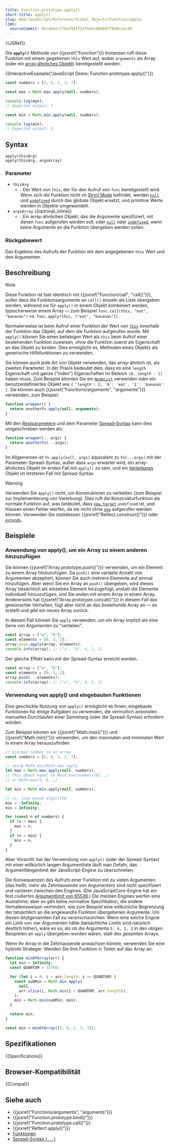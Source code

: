 ```yaml
---
title: Function.prototype.apply()
short-title: apply()
slug: Web/JavaScript/Reference/Global_Objects/Function/apply
l10n:
  sourceCommit: b6cab42cf7baf925f2ef6a2c98db0778d9c2ec46
---
```


{{JSRef}}

Die **`apply()`** Methode von {{jsxref("Function")}} Instanzen ruft diese Funktion mit einem gegebenen `this` Wert auf, wobei `arguments` als Array (oder ein [array-ähnliches Objekt](/de/docs/Web/JavaScript/Guide/Indexed_collections#working_with_array-like_objects)) bereitgestellt werden.

{{InteractiveExample("JavaScript Demo: Function.prototype.apply()")}}

```js interactive-example
const numbers = [5, 6, 2, 3, 7];

const max = Math.max.apply(null, numbers);

console.log(max);
// Expected output: 7

const min = Math.min.apply(null, numbers);

console.log(min);
// Expected output: 2
```

## Syntax

```js-nolint
apply(thisArg)
apply(thisArg, argsArray)
```

### Parameter

- `thisArg`
  - : Der Wert von `this`, der für den Aufruf von `func` bereitgestellt wird. Wenn sich die Funktion nicht im [Strict Mode](/de/docs/Web/JavaScript/Reference/Strict_mode) befindet, werden [`null`](/de/docs/Web/JavaScript/Reference/Operators/null) und [`undefined`](/de/docs/Web/JavaScript/Reference/Global_Objects/undefined) durch das globale Objekt ersetzt, und primitive Werte werden in Objekte umgewandelt.
- `argsArray` {{optional_inline}}
  - : Ein array-ähnliches Objekt, das die Argumente spezifiziert, mit denen `func` aufgerufen werden soll, oder [`null`](/de/docs/Web/JavaScript/Reference/Operators/null) oder [`undefined`](/de/docs/Web/JavaScript/Reference/Global_Objects/undefined), wenn keine Argumente an die Funktion übergeben werden sollen.

### Rückgabewert

Das Ergebnis des Aufrufs der Funktion mit dem angegebenen `this` Wert und den Argumenten.

## Beschreibung

> [!NOTE]
> Diese Funktion ist fast identisch mit {{jsxref("Function/call", "call()")}}, außer dass die Funktionsargumente an `call()` einzeln als Liste übergeben werden, während sie für `apply()` in einem Objekt kombiniert werden, typischerweise einem Array — zum Beispiel `func.call(this, "eat", "bananas")` vs. `func.apply(this, ["eat", "bananas"])`.

Normalerweise ist beim Aufruf einer Funktion der Wert von [`this`](/de/docs/Web/JavaScript/Reference/Operators/this) innerhalb der Funktion das Objekt, auf dem die Funktion aufgerufen wurde. Mit `apply()` können Sie einen beliebigen Wert als `this` beim Aufruf einer bestehenden Funktion zuweisen, ohne die Funktion zuerst als Eigenschaft an das Objekt zu binden. Dies ermöglicht es, Methoden eines Objekts als generische Hilfsfunktionen zu verwenden.

Sie können auch jede Art von Objekt verwenden, das array-ähnlich ist, als zweiten Parameter. In der Praxis bedeutet dies, dass es eine `length` Eigenschaft und ganze ("index") Eigenschaften im Bereich `(0..length - 1)` haben muss. Zum Beispiel könnten Sie ein [`NodeList`](/de/docs/Web/API/NodeList) verwenden oder ein benutzerdefiniertes Objekt wie `{ 'length': 2, '0': 'eat', '1': 'bananas' }`. Sie können auch {{jsxref("Functions/arguments", "arguments")}} verwenden, zum Beispiel:

```js
function wrapper() {
  return anotherFn.apply(null, arguments);
}
```

Mit den [Restparametern](/de/docs/Web/JavaScript/Reference/Functions/rest_parameters) und dem Parameter [Spread-Syntax](/de/docs/Web/JavaScript/Reference/Operators/Spread_syntax) kann dies umgeschrieben werden als:

```js
function wrapper(...args) {
  return anotherFn(...args);
}
```

Im Allgemeinen ist `fn.apply(null, args)` äquivalent zu `fn(...args)` mit der Parameter-Spread-Syntax, außer dass `args` erwartet wird, ein array-ähnliches Objekt im ersten Fall mit `apply()` zu sein, und ein [iterierbares](/de/docs/Web/JavaScript/Reference/Iteration_protocols#the_iterable_protocol) Objekt im letzteren Fall mit Spread-Syntax.

> [!WARNING]
> Verwenden Sie `apply()` nicht, um Konstruktoren zu verketten (zum Beispiel zur Implementierung von Vererbung). Dies ruft die Konstrukturfunktion als normale Funktion auf, was bedeutet, dass [`new.target`](/de/docs/Web/JavaScript/Reference/Operators/new.target) `undefined` ist, und Klassen einen Fehler werfen, da sie nicht ohne [`new`](/de/docs/Web/JavaScript/Reference/Operators/new) aufgerufen werden können. Verwenden Sie stattdessen {{jsxref("Reflect.construct()")}} oder [`extends`](/de/docs/Web/JavaScript/Reference/Classes/extends).

## Beispiele

### Anwendung von apply(), um ein Array zu einem anderen hinzuzufügen

Sie können {{jsxref("Array.prototype.push()")}} verwenden, um ein Element zu einem Array hinzuzufügen. Da `push()` eine variable Anzahl von Argumenten akzeptiert, können Sie auch mehrere Elemente auf einmal hinzufügen. Aber wenn Sie ein Array an `push()` übergeben, wird dieses Array tatsächlich als einzelnes Element hinzugefügt, anstatt die Elemente individuell hinzuzufügen, und Sie enden mit einem Array in einem Array. Andererseits hat {{jsxref("Array.prototype.concat()")}} in diesem Fall das gewünschte Verhalten, fügt aber nicht an das _bestehende_ Array an — es erstellt und gibt ein neues Array zurück.

In diesem Fall können Sie `apply` verwenden, um ein Array implizit als eine Serie von Argumenten zu "verteilen".

```js
const array = ["a", "b"];
const elements = [0, 1, 2];
array.push.apply(array, elements);
console.info(array); // ["a", "b", 0, 1, 2]
```

Der gleiche Effekt kann mit der Spread-Syntax erreicht werden.

```js
const array = ["a", "b"];
const elements = [0, 1, 2];
array.push(...elements);
console.info(array); // ["a", "b", 0, 1, 2]
```

### Verwendung von apply() und eingebauten Funktionen

Eine geschickte Nutzung von `apply()` ermöglicht es Ihnen, eingebaute Funktionen für einige Aufgaben zu verwenden, die vermutlich ansonsten manuelles Durchlaufen einer Sammlung (oder die Spread-Syntax) erfordern würden.

Zum Beispiel können wir {{jsxref("Math.max()")}} und {{jsxref("Math.min()")}} verwenden, um den maximalen und minimalen Wert in einem Array herauszufinden.

```js
// min/max number in an array
const numbers = [5, 6, 2, 3, 7];

// using Math.min/Math.max apply
let max = Math.max.apply(null, numbers);
// This about equal to Math.max(numbers[0], …)
// or Math.max(5, 6, …)

let min = Math.min.apply(null, numbers);

// vs. loop based algorithm
max = -Infinity;
min = Infinity;

for (const n of numbers) {
  if (n > max) {
    max = n;
  }
  if (n < min) {
    min = n;
  }
}
```

Aber Vorsicht: bei der Verwendung von `apply()` (oder der Spread-Syntax) mit einer willkürlich langen Argumentliste läuft man Gefahr, das Argumentlängenlimit der JavaScript-Engine zu überschreiten.

Die Konsequenzen des Aufrufs einer Funktion mit zu vielen Argumenten (das heißt, mehr als Zehntausende von Argumenten) sind nicht spezifiziert und variieren zwischen den Engines. (Die JavaScriptCore-Engine hat ein fest codiertes [Argumentlimit von 65536](https://webkit.org/b/80797).) Die meisten Engines werfen eine Ausnahme; aber es gibt keine normative Spezifikation, die andere Verhaltensweisen verhindert, wie zum Beispiel eine willkürliche Begrenzung der tatsächlich an die angewandte Funktion übergebenen Argumente. Um diesen letztgenannten Fall zu veranschaulichen: Wenn eine solche Engine ein Limit von vier Argumenten hätte (tatsächliche Limits sind natürlich deutlich höher), wäre es so, als ob die Argumente `5, 6, 2, 3` in den obigen Beispielen an `apply` übergeben worden wären, statt des gesamten Arrays.

Wenn Ihr Array in die Zehntausende anwachsen könnte, verwenden Sie eine hybride Strategie: Wenden Sie Ihre Funktion in Teilen auf das Array an:

```js
function minOfArray(arr) {
  let min = Infinity;
  const QUANTUM = 32768;

  for (let i = 0; i < arr.length; i += QUANTUM) {
    const subMin = Math.min.apply(
      null,
      arr.slice(i, Math.min(i + QUANTUM, arr.length)),
    );
    min = Math.min(subMin, min);
  }

  return min;
}

const min = minOfArray([5, 6, 2, 3, 7]);
```

## Spezifikationen

{{Specifications}}

## Browser-Kompatibilität

{{Compat}}

## Siehe auch

- {{jsxref("Functions/arguments", "arguments")}}
- {{jsxref("Function.prototype.bind()")}}
- {{jsxref("Function.prototype.call()")}}
- {{jsxref("Reflect.apply()")}}
- [Funktionen](/de/docs/Web/JavaScript/Reference/Functions)
- [Spread-Syntax (`...`)](/de/docs/Web/JavaScript/Reference/Operators/Spread_syntax)
